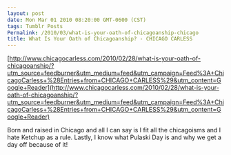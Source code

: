 ```yaml
---
layout: post
date: Mon Mar 01 2010 08:20:00 GMT-0600 (CST)
tags: Tumblr Posts
Permalink: /2010/03/what-is-your-oath-of-chicagoanship-chicago
title: What Is Your Oath of Chicagoanship? - CHICAGO CARLESS
---
```


[http://www.chicagocarless.com/2010/02/28/what-is-your-oath-of-chicagoanship/?utm_source=feedburner&utm_medium=feed&utm_campaign=Feed%3A+ChicagoCarless+%28Entries+from+CHICAGO+CARLESS%29&utm_content=Google+Reader](http://www.chicagocarless.com/2010/02/28/what-is-your-oath-of-chicagoanship/?utm_source=feedburner&utm_medium=feed&utm_campaign=Feed%3A+ChicagoCarless+%28Entries+from+CHICAGO+CARLESS%29&utm_content=Google+Reader)

Born and raised in Chicago and all I can say is I fit all the chicagoisms and I hate Ketchup as a rule. Lastly, I know what Pulaski Day is and why we get a day off because of it!
